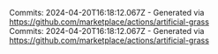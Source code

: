 Commits: 2024-04-20T16:18:12.067Z - Generated via https://github.com/marketplace/actions/artificial-grass
<br>
Commits: 2024-04-20T16:18:12.067Z - Generated via https://github.com/marketplace/actions/artificial-grass
<br>
